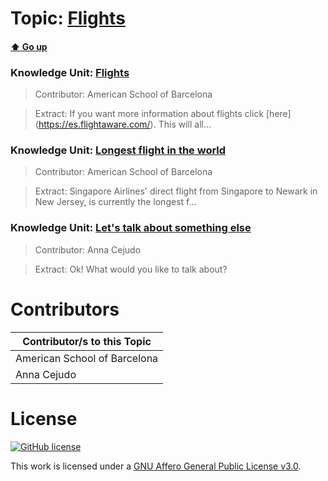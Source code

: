 # Topic: [Flights](../topics/flights.md) 
#### [:arrow_up: Go up](../README.md)

### Knowledge Unit: [Flights ](../knowledge_units/flights/flights.md)

> Contributor: American School of Barcelona

> Extract: If you want more information about flights click [here] (https://es.flightaware.com/). This will all...


### Knowledge Unit: [Longest flight in the world ](../knowledge_units/flights/longest-flight-in-the-world.md)

> Contributor: American School of Barcelona

> Extract: Singapore Airlines&#039; direct flight from Singapore to Newark in New Jersey, is currently the longest f...


### Knowledge Unit: [Let&#039;s talk about something else ](../knowledge_units/flights/lets-talk-about-something-else.md)

> Contributor: Anna Cejudo

> Extract: Ok! What would you like to talk about?


# Contributors

| Contributor/s to this Topic |
| - |  
| American School of Barcelona |  
| Anna Cejudo |    


# License
[![GitHub license](https://img.shields.io/github/license/inbrainz/cerebro)](https://github.com/inbrainz/cerebro/blob/master/LICENSE)

This work is licensed under a [GNU Affero General Public License v3.0](https://www.gnu.org/licenses/agpl-3.0.txt).